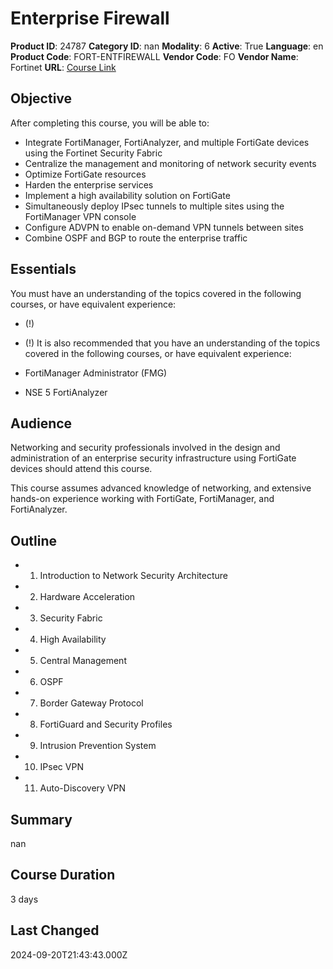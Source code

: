 # Enterprise Firewall

**Product ID**: 24787
**Category ID**: nan
**Modality**: 6
**Active**: True
**Language**: en
**Product Code**: FORT-ENTFIREWALL
**Vendor Code**: FO
**Vendor Name**: Fortinet
**URL**: [Course Link](https://www.fastlaneus.com/course/fortinet-fort-entfirewall)

## Objective
After completing this course, you will be able to: 


- Integrate FortiManager, FortiAnalyzer, and multiple FortiGate devices using the Fortinet Security Fabric
- Centralize the management and monitoring of network security events
- Optimize FortiGate resources
- Harden the enterprise services
- Implement a high availability solution on FortiGate
- Simultaneously deploy IPsec tunnels to multiple sites using the FortiManager VPN console
- Configure ADVPN to enable on-demand VPN tunnels between sites
- Combine OSPF and BGP to route the enterprise traffic

## Essentials
You must have an understanding of the topics covered in the following courses, or have equivalent experience: 


- (!)
- (!)
It is also recommended that you have an understanding of the topics covered in the following courses, or have equivalent experience: 


- FortiManager Administrator (FMG)
- NSE 5 FortiAnalyzer

## Audience
Networking and security professionals involved in the design and administration of an enterprise security infrastructure using FortiGate devices should attend this course.

This course assumes advanced knowledge of networking, and extensive hands-on experience working with FortiGate, FortiManager, and FortiAnalyzer.

## Outline
- 1. Introduction to Network Security Architecture
- 2. Hardware Acceleration
- 3. Security Fabric
- 4. High Availability
- 5. Central Management
- 6. OSPF
- 7. Border Gateway Protocol
- 8. FortiGuard and Security Profiles
- 9. Intrusion Prevention System
- 10. IPsec VPN
- 11. Auto-Discovery VPN

## Summary
nan

## Course Duration
3 days

## Last Changed
2024-09-20T21:43:43.000Z
